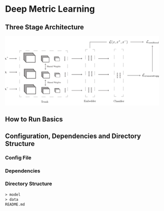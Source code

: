 # Deep Metric Learning

## Three Stage Architecture

![network](./images/network.png)

## How to Run Basics





## Configuration, Dependencies and Directory Structure

### Config File

### Dependencies

### Directory Structure



```
> model
> data
README.md
```



## 
